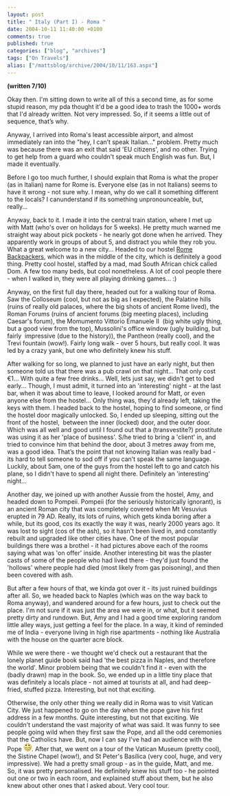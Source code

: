 ```yaml
---
layout: post
title: " Italy (Part I) - Roma "
date: 2004-10-11 11:40:00 +0100
comments: true
published: true
categories: ["blog", "archives"]
tags: ["On Travels"]
alias: ["/mattsblog/archive/2004/10/11/163.aspx"]
---
```

<!-- more -->

<P><STRONG>(written 7/10)</STRONG></P>
 <P>Okay then. I'm sitting down to write all of this a second time, as for some stupid reason, my pda thought it'd be a good idea to trash the 1000+ words that I'd already written. Not very impressed. So, if it seems a little out of sequence, that&#8217;s why.</P>
 <P>Anyway, I arrived into Roma's least accessible airport, and almost immediately ran into the "hey, I can&#8217;t speak Italian..." problem. Pretty much was because there was an exit that said 'EU citizens', and no other. Trying to get help from a guard who couldn't speak much English was fun. But, I made it eventually.</P>
 <P>Before I go too much further, I should explain that Roma is what the proper (as in Italian) name for Rome is. Everyone else (as in not Italians) seems to have it wrong - not sure why. I mean, why do we call it something different to the locals? I canunderstand if its something unpronounceable, but, really...</P>
 <P>Anyway, back to it. I made it into the central train station, where I met up with Matt (who's over on holidays for 5 weeks). He pretty much warned me straight way about pick pockets - he nearly got done when he arrived. They apparently work in groups of about 5, and distract you while they rob you. What a great welcome to a new city... Headed to our hostel <A href="http://www.hostelworld.com/availability.php/HostelNumber.1642">Rome Backpackers</A>, which was in the middle of the city, which is definitely a good thing. Pretty cool hostel, staffed by a mad, mad South African chick called Dom. A few too many beds, but cool nonetheless. A lot of cool people there - when I walked in, they were all playing drinking games... :)</P>
 <P>Anyway, on the first full day there, headed out for a walking tour of Roma. Saw the Colloseum (cool, but not as big as I expected), the Palatine hills (ruins of really old palaces, where the big shots of ancient Rome lived), the Roman Forums (ruins of ancient forums (big meeting places), including Caesar's forum), the Momumento Vittorio Emanuele II&nbsp; (big white ugly thing, but a good view from the top), Mussolini's office window (ugly building, but fairly&nbsp; impressive (due to the history)), the Pantheon (really cool), and the Trevi fountain (wow!). Fairly long walk - over 5 hours, but really cool. It was led by a crazy yank, but one who definitely knew his stuff.</P>
 <P>After walking for so long, we planned to just have an early night, but then someone told us that there was a pub crawl on that night... That only cost &#8364;1... With quite a few free drinks... Well, lets just say, we didn't get to bed early... Though, I must admit, it turned into an 'interesting' night - at the last bar, when it was about time to leave, I looked around for Matt, or even anyone else from the hostel... Only thing was, they'd already left, taking the keys with them. I headed back to the hostel, hoping to find someone, or find the hostel door magically unlocked. So, I ended up sleeping, sitting out the front of the hostel,&nbsp; between the inner (locked) door, and the outer door. Which was all well and good until I found out that a (transvestite?) prostitute was using it as her 'place of business'. S/he tried to bring a 'client' in, and tried to convince him that behind the door, about 3 metres away from me, was a good idea. That&#8217;s the point that not knowing Italian was really bad - its hard to tell someone to sod off if you can&#8217;t speak the same language. Luckily, about 5am, one of the guys from the hostel left to go and catch his plane, so I didn't have to spend all night there. Definitely an 'interesting' night...</P>
 <P>Another day, we joined up with another Aussie from the hostel, Amy, and headed down to Pompeii. Pompeii (for the seriously historically ignorant), is an ancient Roman city that was completely covered when Mt Vesuvius erupted in 79 AD. Really, its lots of ruins, which gets kinda boring after a while, but its good, cos its exactly the way it was, nearly 2000 years ago. It was lost to sight (cos of the ash), so it hasn't been lived in, and constantly rebuilt and upgraded like other cities have. One of the most popular buildings there was a brothel - it had pictures above each of the rooms saying what was 'on offer' inside. Another interesting bit was the plaster casts of some of the people who had lived there - they'd just found the 'hollows' where people had died (most likely from gas poisoning), and then been covered with ash.</P>
 <P>But after a few hours of that, we kinda got over it - its just ruined buildings after all. So, we headed back to Naples (which was on the way back to Roma anyway), and wandered around for a few hours, just to check out the place. I'm not sure if it was just the area we were in, or what, but it seemed pretty dirty and rundown. But, Amy and I had a good time exploring random little alley ways, just getting a feel for the place. In a way, it kind of reminded me of India - everyone living in high rise apartments - nothing like Australia with the house on the quarter acre block.&nbsp;</P>
 <P>While we were there - we thought we'd check out a restaurant that the lonely planet guide book said had 'the best pizza in Naples, and therefore the world'. Minor problem being that we couldn't find it - even with the (badly drawn) map in the book. So, we ended up in a little tiny place that was definitely a locals place - not aimed at tourists at all, and had deep-fried, stuffed pizza. Interesting, but not that exciting.</P>
 <P>Otherwise, the only other thing we really did in Roma was to visit Vatican City. We just happened to go on the day when the pope gave his first address in a few months. Quite interesting, but not that exciting. We couldn't understand the vast majority of what was said. It was funny to see people going wild when they first saw the Pope, and all the odd ceremonies that the Catholics have. But, now I can say I've had an audience with the Pope <IMG alt=':D' class="emoticon" src="/images/emotions/emotion-2.gif">. After that, we went on a tour of the Vatican Museum (pretty cool), the Sistine Chapel (wow!), and St Peter's Basilica (very cool, huge, and very impressive). We had a pretty small group - as in the guide, Matt, and me. So, it was pretty personalised. He definitely knew his stuff too - he pointed out one or two in each room, and explained stuff about them, but he also knew about other ones that I asked about. Very cool tour.</P>

